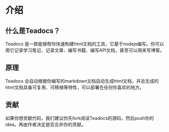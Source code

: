 # 介绍

## 什么是Teadocs？

Teadocs 是一款能够帮你快速构建html文档的工具，它基于nodejs编写。你可以用它记录学习笔记、记录文章、编写书籍、编写API文档，甚至可以用来写博客。

## 原理

Teadocs 会自动根据你编写的markdown文档自动生成html文档，并且生成的html文档具备可复用、可移植等特性，可以部署在任何你喜欢的地方。

## 贡献

如果你想贡献代码，我们建议你先fork阅读Teadocs的源码，然后push你的idea，再由作者决定是否合并你的贡献。